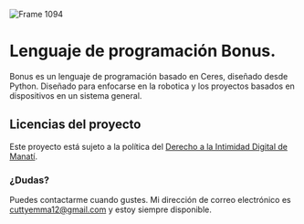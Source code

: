 ![Frame 1094](https://github.com/TornadoAzul/bonus/assets/40547556/3aba48fc-05de-414d-af48-d64193175eba)

# Lenguaje de programación Bonus.
Bonus es un lenguaje de programación basado en Ceres, diseñado desde Python. Diseñado para enfocarse en la robotica y los proyectos basados en dispositivos en un sistema general.

## Licencias del proyecto
Este proyecto está sujeto a la política del [Derecho a la Intimidad Digital de Manatí](https://github.com/TornadoAzul/intimidad-digital-manati).

### ¿Dudas?
Puedes contactarme cuando gustes. Mi dirección de correo electrónico es 
cuttyemma12@gmail.com y estoy siempre disponible.
